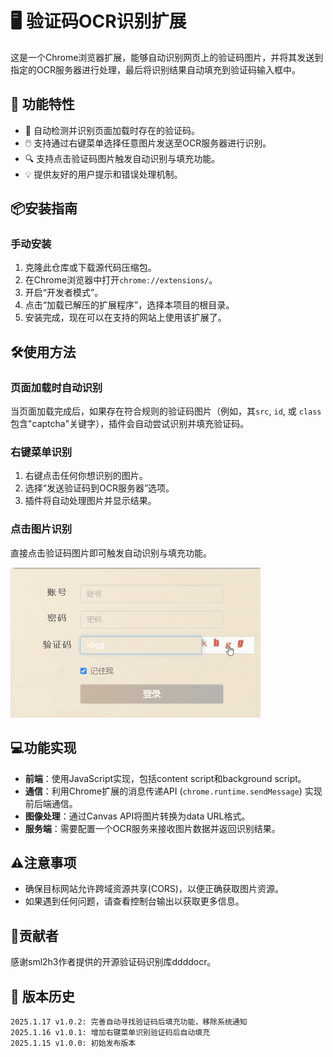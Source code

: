 # 🖥️ 验证码OCR识别扩展

这是一个Chrome浏览器扩展，能够自动识别网页上的验证码图片，并将其发送到指定的OCR服务器进行处理，最后将识别结果自动填充到验证码输入框中。

## 🚀 功能特性

- 🌟 自动检测并识别页面加载时存在的验证码。
- 🖱️ 支持通过右键菜单选择任意图片发送至OCR服务器进行识别。
- 🔍 支持点击验证码图片触发自动识别与填充功能。
- 💡 提供友好的用户提示和错误处理机制。

## 📦安装指南

### 手动安装

1. 克隆此仓库或下载源代码压缩包。
2. 在Chrome浏览器中打开`chrome://extensions/`。
3. 开启“开发者模式”。
4. 点击“加载已解压的扩展程序”，选择本项目的根目录。
5. 安装完成，现在可以在支持的网站上使用该扩展了。

## 🛠使用方法

### 页面加载时自动识别

当页面加载完成后，如果存在符合规则的验证码图片（例如，其`src`, `id`, 或 `class`包含"captcha"关键字），插件会自动尝试识别并填充验证码。

### 右键菜单识别

1. 右键点击任何你想识别的图片。
2. 选择“发送验证码到OCR服务器”选项。
3. 插件将自动处理图片并显示结果。

### 点击图片识别

直接点击验证码图片即可触发自动识别与填充功能。

![Demo GIF](./img/1.gif)

## 💻功能实现

- **前端**：使用JavaScript实现，包括content script和background script。
- **通信**：利用Chrome扩展的消息传递API (`chrome.runtime.sendMessage`) 实现前后端通信。
- **图像处理**：通过Canvas API将图片转换为data URL格式。
- **服务端**：需要配置一个OCR服务来接收图片数据并返回识别结果。

## ⚠注意事项

- 确保目标网站允许跨域资源共享(CORS)，以便正确获取图片资源。
- 如果遇到任何问题，请查看控制台输出以获取更多信息。

## 👥贡献者

感谢sml2h3作者提供的开源验证码识别库ddddocr。

## 📖 ️版本历史

```
2025.1.17 v1.0.2: 完善自动寻找验证码后填充功能，移除系统通知
2025.1.16 v1.0.1: 增加右键菜单识别验证码后自动填充
2025.1.15 v1.0.0: 初始发布版本
```
